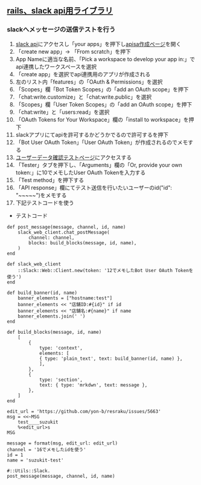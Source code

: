 ## [rails、slack api用ライブラリ](https://github.com/slack-ruby/slack-ruby-client)
### slackへメッセージの送信テストを行う
1. [slack api](https://api.slack.com/)にアクセスし「your apps」を押下し[apisa作成ページ](https://api.slack.com/apps)を開く
2. 「create new app」→ 「From scratch」を押下
3. App Nameに適当な名前、「Pick a workspace to develop your app in:」でapi連携したワークスペースを選択
4. 「create app」を選択でapi連携用のアプリが作成される
5. 左のリスト内「features」の「OAuth & Permissions」を選択
6. 「Scopes」欄「Bot Token Scopes」の「add an OAuth scope」を押下
7. 「chat:write.customize」と「chat:write.public」を選択
8. 「Scopes」欄「User Token Scopes」の「add an OAuth scope」を押下
9. 「chat:write」と「users:read」を選択
10. 「OAuth Tokens for Your Workspace」欄の「install to workspace」を押下
11. slackアプリにてapiを許可するかどうかでるので許可するを押下
12. 「Bot User OAuth Token」「User OAuth Token」が作成されるのでメモする
13. [ユーザーデータ確認テストページ](https://api.slack.com/methods/users.list/test)にアクセスする
14. 「Tester」タブを押下し、「Arguments」欄の「Or, provide your own token:」に10でメモしたUser OAuth Tokenを入力する
15. 「Test method」を押下する
16. 「API response」欄にてテスト送信を行いたいユーザーのid("id": "~~~~~")をメモする
17. 下記テストコードを使う

- テストコード
```
def post_message(message, channel, id, name)
    slack_web_client.chat_postMessage(
        channel: channel,
        blocks: build_blocks(message, id, name),
    )
end

def slack_web_client
    ::Slack::Web::Client.new(token: '12でメモしたBot User OAuth Tokenを使う')
end

def build_banner(id, name)
    banner_elements = ["hostname:test"]
    banner_elements << "店舗ID:#{id}" if id
    banner_elements << "店舗名:#{name}" if name
    banner_elements.join(' ')
end

def build_blocks(message, id, name)
    [
        {
            type: 'context',
            elements: [
            { type: 'plain_text', text: build_banner(id, name) },
            ],
        },
        {
            type: 'section',
            text: { type: 'mrkdwn', text: message },
        },
    ]
end

edit_url = 'https://github.com/yon-b/resraku/issues/5663'
msg = <<~MSG
    test____suzukit
    %<edit_url>s
MSG

message = format(msg, edit_url: edit_url)
channel = '16でメモしたidを使う'
id = 1
name = 'suzukit-test'

#::Utils::Slack.
post_message(message, channel, id, name)
```
